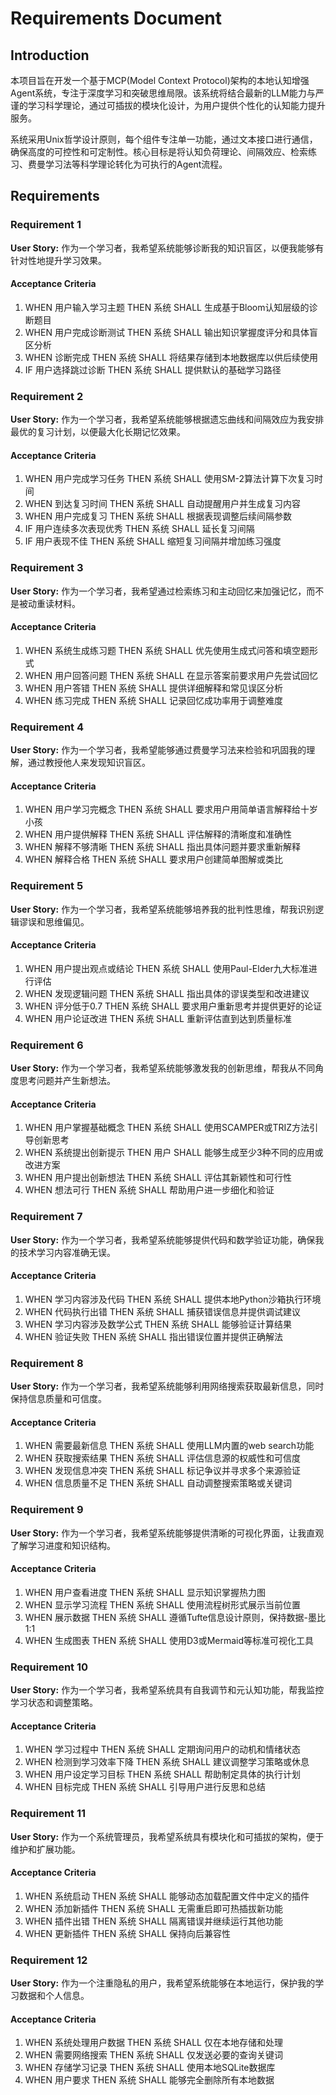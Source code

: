 # Requirements Document

## Introduction

本项目旨在开发一个基于MCP(Model Context Protocol)架构的本地认知增强Agent系统，专注于深度学习和突破思维局限。该系统将结合最新的LLM能力与严谨的学习科学理论，通过可插拔的模块化设计，为用户提供个性化的认知能力提升服务。

系统采用Unix哲学设计原则，每个组件专注单一功能，通过文本接口进行通信，确保高度的可控性和可定制性。核心目标是将认知负荷理论、间隔效应、检索练习、费曼学习法等科学理论转化为可执行的Agent流程。

## Requirements

### Requirement 1

**User Story:** 作为一个学习者，我希望系统能够诊断我的知识盲区，以便我能够有针对性地提升学习效果。

#### Acceptance Criteria

1. WHEN 用户输入学习主题 THEN 系统 SHALL 生成基于Bloom认知层级的诊断题目
2. WHEN 用户完成诊断测试 THEN 系统 SHALL 输出知识掌握度评分和具体盲区分析
3. WHEN 诊断完成 THEN 系统 SHALL 将结果存储到本地数据库以供后续使用
4. IF 用户选择跳过诊断 THEN 系统 SHALL 提供默认的基础学习路径

### Requirement 2

**User Story:** 作为一个学习者，我希望系统能够根据遗忘曲线和间隔效应为我安排最优的复习计划，以便最大化长期记忆效果。

#### Acceptance Criteria

1. WHEN 用户完成学习任务 THEN 系统 SHALL 使用SM-2算法计算下次复习时间
2. WHEN 到达复习时间 THEN 系统 SHALL 自动提醒用户并生成复习内容
3. WHEN 用户完成复习 THEN 系统 SHALL 根据表现调整后续间隔参数
4. IF 用户连续多次表现优秀 THEN 系统 SHALL 延长复习间隔
5. IF 用户表现不佳 THEN 系统 SHALL 缩短复习间隔并增加练习强度

### Requirement 3

**User Story:** 作为一个学习者，我希望通过检索练习和主动回忆来加强记忆，而不是被动重读材料。

#### Acceptance Criteria

1. WHEN 系统生成练习题 THEN 系统 SHALL 优先使用生成式问答和填空题形式
2. WHEN 用户回答问题 THEN 系统 SHALL 在显示答案前要求用户先尝试回忆
3. WHEN 用户答错 THEN 系统 SHALL 提供详细解释和常见误区分析
4. WHEN 练习完成 THEN 系统 SHALL 记录回忆成功率用于调整难度

### Requirement 4

**User Story:** 作为一个学习者，我希望能够通过费曼学习法来检验和巩固我的理解，通过教授他人来发现知识盲区。

#### Acceptance Criteria

1. WHEN 用户学习完概念 THEN 系统 SHALL 要求用户用简单语言解释给十岁小孩
2. WHEN 用户提供解释 THEN 系统 SHALL 评估解释的清晰度和准确性
3. WHEN 解释不够清晰 THEN 系统 SHALL 指出具体问题并要求重新解释
4. WHEN 解释合格 THEN 系统 SHALL 要求用户创建简单图解或类比

### Requirement 5

**User Story:** 作为一个学习者，我希望系统能够培养我的批判性思维，帮我识别逻辑谬误和思维偏见。

#### Acceptance Criteria

1. WHEN 用户提出观点或结论 THEN 系统 SHALL 使用Paul-Elder九大标准进行评估
2. WHEN 发现逻辑问题 THEN 系统 SHALL 指出具体的谬误类型和改进建议
3. WHEN 评分低于0.7 THEN 系统 SHALL 要求用户重新思考并提供更好的论证
4. WHEN 用户论证改进 THEN 系统 SHALL 重新评估直到达到质量标准

### Requirement 6

**User Story:** 作为一个学习者，我希望系统能够激发我的创新思维，帮我从不同角度思考问题并产生新想法。

#### Acceptance Criteria

1. WHEN 用户掌握基础概念 THEN 系统 SHALL 使用SCAMPER或TRIZ方法引导创新思考
2. WHEN 系统提出创新提示 THEN 用户 SHALL 能够生成至少3种不同的应用或改进方案
3. WHEN 用户提出创新想法 THEN 系统 SHALL 评估其新颖性和可行性
4. WHEN 想法可行 THEN 系统 SHALL 帮助用户进一步细化和验证

### Requirement 7

**User Story:** 作为一个学习者，我希望系统能够提供代码和数学验证功能，确保我的技术学习内容准确无误。

#### Acceptance Criteria

1. WHEN 学习内容涉及代码 THEN 系统 SHALL 提供本地Python沙箱执行环境
2. WHEN 代码执行出错 THEN 系统 SHALL 捕获错误信息并提供调试建议
3. WHEN 学习内容涉及数学公式 THEN 系统 SHALL 能够验证计算结果
4. WHEN 验证失败 THEN 系统 SHALL 指出错误位置并提供正确解法

### Requirement 8

**User Story:** 作为一个学习者，我希望系统能够利用网络搜索获取最新信息，同时保持信息质量和可信度。

#### Acceptance Criteria

1. WHEN 需要最新信息 THEN 系统 SHALL 使用LLM内置的web search功能
2. WHEN 获取搜索结果 THEN 系统 SHALL 评估信息源的权威性和可信度
3. WHEN 发现信息冲突 THEN 系统 SHALL 标记争议并寻求多个来源验证
4. WHEN 信息质量不足 THEN 系统 SHALL 自动调整搜索策略或关键词

### Requirement 9

**User Story:** 作为一个学习者，我希望系统能够提供清晰的可视化界面，让我直观了解学习进度和知识结构。

#### Acceptance Criteria

1. WHEN 用户查看进度 THEN 系统 SHALL 显示知识掌握热力图
2. WHEN 显示学习流程 THEN 系统 SHALL 使用流程树形式展示当前位置
3. WHEN 展示数据 THEN 系统 SHALL 遵循Tufte信息设计原则，保持数据-墨比1:1
4. WHEN 生成图表 THEN 系统 SHALL 使用D3或Mermaid等标准可视化工具

### Requirement 10

**User Story:** 作为一个学习者，我希望系统具有自我调节和元认知功能，帮我监控学习状态和调整策略。

#### Acceptance Criteria

1. WHEN 学习过程中 THEN 系统 SHALL 定期询问用户的动机和情绪状态
2. WHEN 检测到学习效率下降 THEN 系统 SHALL 建议调整学习策略或休息
3. WHEN 用户设定学习目标 THEN 系统 SHALL 帮助制定具体的执行计划
4. WHEN 目标完成 THEN 系统 SHALL 引导用户进行反思和总结

### Requirement 11

**User Story:** 作为一个系统管理员，我希望系统具有模块化和可插拔的架构，便于维护和扩展功能。

#### Acceptance Criteria

1. WHEN 系统启动 THEN 系统 SHALL 能够动态加载配置文件中定义的插件
2. WHEN 添加新插件 THEN 系统 SHALL 无需重启即可热插拔新功能
3. WHEN 插件出错 THEN 系统 SHALL 隔离错误并继续运行其他功能
4. WHEN 更新插件 THEN 系统 SHALL 保持向后兼容性

### Requirement 12

**User Story:** 作为一个注重隐私的用户，我希望系统能够在本地运行，保护我的学习数据和个人信息。

#### Acceptance Criteria

1. WHEN 系统处理用户数据 THEN 系统 SHALL 仅在本地存储和处理
2. WHEN 需要网络搜索 THEN 系统 SHALL 仅发送必要的查询关键词
3. WHEN 存储学习记录 THEN 系统 SHALL 使用本地SQLite数据库
4. WHEN 用户要求 THEN 系统 SHALL 能够完全删除所有本地数据